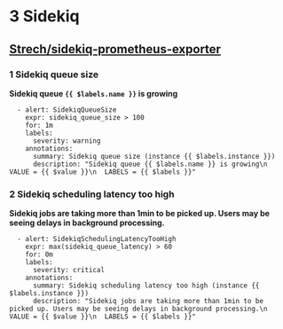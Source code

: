 # 3 Sidekiq

## **[Strech/sidekiq-prometheus-exporter](https://github.com/Strech/sidekiq-prometheus-exporter)**

### **1 Sidekiq queue size**

**Sidekiq queue `{{ $labels.name }}` is growing**

```
  - alert: SidekiqQueueSize
    expr: sidekiq_queue_size > 100
    for: 1m
    labels:
      severity: warning
    annotations:
      summary: Sidekiq queue size (instance {{ $labels.instance }})
      description: "Sidekiq queue {{ $labels.name }} is growing\n  VALUE = {{ $value }}\n  LABELS = {{ $labels }}"
```

### **2 Sidekiq scheduling latency too high**

**Sidekiq jobs are taking more than 1min to be picked up. Users may be seeing delays in background processing.**

```
  - alert: SidekiqSchedulingLatencyTooHigh
    expr: max(sidekiq_queue_latency) > 60
    for: 0m
    labels:
      severity: critical
    annotations:
      summary: Sidekiq scheduling latency too high (instance {{ $labels.instance }})
      description: "Sidekiq jobs are taking more than 1min to be picked up. Users may be seeing delays in background processing.\n  VALUE = {{ $value }}\n  LABELS = {{ $labels }}"
```